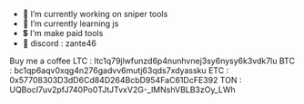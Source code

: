 
- 🔭 I’m currently working on sniper tools
- 🌱 I’m currently learning js
- 💲 I'm make paid tools
- 👀 discord : zante46

Buy me a coffee
LTC : ltc1q79jlwfunzd6p4nunhvnej3sy6nysy6k3vdk7lu
BTC : bc1qp6aqv0xqg4n276gadvv6mutj63qds7xdyassku
ETC : 0x57708303D3dD6Cd84D264BcbD954FaC61DcFE392
TON : UQBocI7uv2pfJ740Po0TJtJTvxV2G-_lMNshVBLB3zOy_LWh
